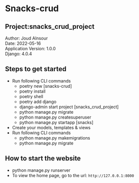 # Snacks-crud
## Project:snacks_crud_project 
Author: Joud Alnsour<br>
Date: 2022-05-16<br>
Application Version: 1.0.0<br>
Django: 4.0.4
## Steps to get started
- Run following CLI commands
     - poetry new [snacks-crud]
     - poetry install
     - poetry shell
     - poetry add django
     - django-admin start project [snacks_crud_project]
     - python manage.py migrate
     - python manage.py createsuperuser
     - python manage.py startapp [snacks]
- Create your models, templates & views
- Run following CLI commands
     - python manage.py makemigrations
     - python manage.py migrate
## How to start the website 
- python manage.py runserver
- To view the home page, go to the url: `http://127.0.0.1:8000`
 